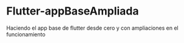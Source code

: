 # Flutter-appBaseAmpliada
Haciendo el app base de flutter desde cero y con ampliaciones en el funcionamiento
